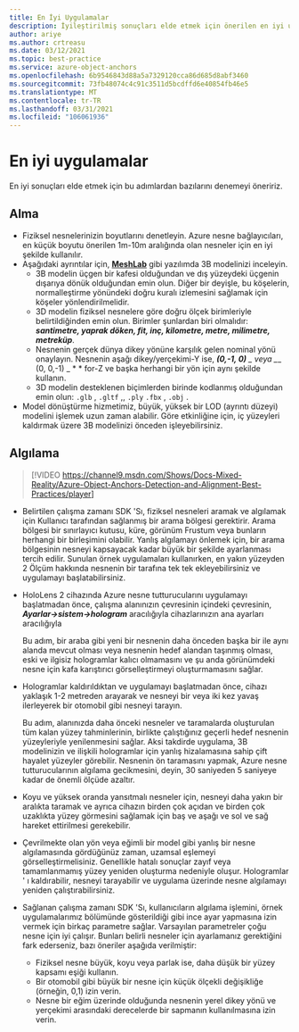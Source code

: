 ```yaml
---
title: En İyi Uygulamalar
description: İyileştirilmiş sonuçları elde etmek için önerilen en iyi uygulamalar
author: ariye
ms.author: crtreasu
ms.date: 03/12/2021
ms.topic: best-practice
ms.service: azure-object-anchors
ms.openlocfilehash: 6b9546843d88a5a7329120cca86d685d8abf3460
ms.sourcegitcommit: 73fb48074c4c91c3511d5bcdffd6e40854fb46e5
ms.translationtype: MT
ms.contentlocale: tr-TR
ms.lasthandoff: 03/31/2021
ms.locfileid: "106061936"
---
```

# <a name="best-practices"></a>En iyi uygulamalar

En iyi sonuçları elde etmek için bu adımlardan bazılarını denemeyi öneririz.

## <a name="ingestion"></a>Alma

- Fiziksel nesnelerinizin boyutlarını denetleyin. Azure nesne bağlayıcıları, en küçük boyutu önerilen 1m-10m aralığında olan nesneler için en iyi şekilde kullanılır.
- Aşağıdaki ayrıntılar için, [**MeshLab**](https://www.meshlab.net/) gibi yazılımda 3B modelinizi inceleyin.
  - 3B modelin üçgen bir kafesi olduğundan ve dış yüzeydeki üçgenin dışarıya dönük olduğundan emin olun. Diğer bir deyişle, bu köşelerin, normalleştirme yönündeki doğru kuralı izlemesini sağlamak için köşeler yönlendirilmelidir.
  - 3D modelin fiziksel nesnelere göre doğru ölçek birimleriyle belirtildiğinden emin olun. Birimler şunlardan biri olmalıdır: ***santimetre, yaprak döken, fit, inç, kilometre, metre, milimetre, metreküp***.
  - Nesnenin gerçek dünya dikey yönüne karşılık gelen nominal yönü onaylayın. Nesnenin aşağı dikey/yerçekimi-Y ise, ***(0,-1, 0)** _ veya _*_ (0, 0,-1) _ * * for-Z ve başka herhangi bir yön için aynı şekilde kullanın.
  - 3D modelin desteklenen biçimlerden birinde kodlanmış olduğundan emin olun: `.glb` , `.gltf` ,, `.ply` `.fbx` , `.obj` .
- Model dönüştürme hizmetimiz, büyük, yüksek bir LOD (ayrıntı düzeyi) modelini işlemek uzun zaman alabilir. Göre etkinliğine için, iç yüzeyleri kaldırmak üzere 3B modelinizi önceden işleyebilirsiniz.

## <a name="detection"></a>Algılama

> [!VIDEO https://channel9.msdn.com/Shows/Docs-Mixed-Reality/Azure-Object-Anchors-Detection-and-Alignment-Best-Practices/player]

- Belirtilen çalışma zamanı SDK 'Sı, fiziksel nesneleri aramak ve algılamak için Kullanıcı tarafından sağlanmış bir arama bölgesi gerektirir. Arama bölgesi bir sınırlayıcı kutusu, küre, görünüm Frustum veya bunların herhangi bir birleşimini olabilir. Yanlış algılamayı önlemek için, bir arama bölgesinin nesneyi kapsayacak kadar büyük bir şekilde ayarlanması tercih edilir. Sunulan örnek uygulamaları kullanırken, en yakın yüzeyden 2 Ölçüm hakkında nesnenin bir tarafına tek tek ekleyebilirsiniz ve uygulamayı başlatabilirsiniz.
- HoloLens 2 cihazında Azure nesne tutturucularını uygulamayı başlatmadan önce, çalışma alanınızın çevresinin içindeki çevresinin, ***Ayarlar->sistem->hologram*** aracılığıyla cihazlarınızın ana ayarları aracılığıyla

  Bu adım, bir araba gibi yeni bir nesnenin daha önceden başka bir ile aynı alanda mevcut olması veya nesnenin hedef alandan taşınmış olması, eski ve ilgisiz hologramlar kalıcı olmamasını ve şu anda görünümdeki nesne için kafa karıştırıcı görselleştirmeyi oluşturmamasını sağlar.
- Hologramlar kaldırıldıktan ve uygulamayı başlatmadan önce, cihazı yaklaşık 1-2 metreden arayarak ve nesneyi bir veya iki kez yavaş ilerleyerek bir otomobil gibi nesneyi tarayın.

  Bu adım, alanınızda daha önceki nesneler ve taramalarda oluşturulan tüm kalan yüzey tahminlerinin, birlikte çalıştığınız geçerli hedef nesnenin yüzeyleriyle yenilenmesini sağlar. Aksi takdirde uygulama, 3B modelinizin ve ilişkili hologramlar için yanlış hizalamasına sahip çift hayalet yüzeyler görebilir. Nesnenin ön taramasını yapmak, Azure nesne tutturucularının algılama gecikmesini, deyin, 30 saniyeden 5 saniyeye kadar de önemli ölçüde azaltır.
- Koyu ve yüksek oranda yansıtmalı nesneler için, nesneyi daha yakın bir aralıkta taramak ve ayrıca cihazın birden çok açıdan ve birden çok uzaklıkta yüzey görmesini sağlamak için baş ve aşağı ve sol ve sağ hareket ettirilmesi gerekebilir.
- Çevrilmekte olan yön veya eğimli bir model gibi yanlış bir nesne algılamasında gördüğünüz zaman, uzamsal eşlemeyi görselleştirmelisiniz. Genellikle hatalı sonuçlar zayıf veya tamamlanmamış yüzey yeniden oluşturma nedeniyle oluşur. Hologramlar ' ı kaldırabilir, nesneyi tarayabilir ve uygulama üzerinde nesne algılamayı yeniden çalıştırabilirsiniz.
- Sağlanan çalışma zamanı SDK 'Sı, kullanıcıların algılama işlemini, örnek uygulamalarımız bölümünde gösterildiği gibi ince ayar yapmasına izin vermek için birkaç parametre sağlar. Varsayılan parametreler çoğu nesne için iyi çalışır. Bunları belirli nesneler için ayarlamanız gerektiğini fark ederseniz, bazı öneriler aşağıda verilmiştir:
  - Fiziksel nesne büyük, koyu veya parlak ise, daha düşük bir yüzey kapsamı eşiği kullanın.
  - Bir otomobil gibi büyük bir nesne için küçük ölçekli değişikliğe (örneğin, 0,1) izin verin.
  - Nesne bir eğim üzerinde olduğunda nesnenin yerel dikey yönü ve yerçekimi arasındaki derecelerde bir sapmanın kullanılmasına izin verin.
